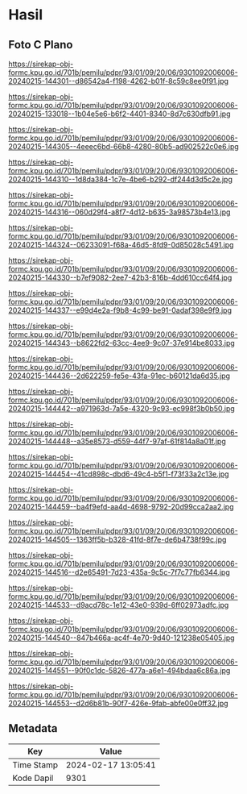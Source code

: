 # Hasil

## Foto C Plano

https://sirekap-obj-formc.kpu.go.id/701b/pemilu/pdpr/93/01/09/20/06/9301092006006-20240215-144301--d86542a4-f198-4262-b01f-8c59c8ee0f91.jpg

https://sirekap-obj-formc.kpu.go.id/701b/pemilu/pdpr/93/01/09/20/06/9301092006006-20240215-133018--1b04e5e6-b6f2-4401-8340-8d7c630dfb91.jpg

https://sirekap-obj-formc.kpu.go.id/701b/pemilu/pdpr/93/01/09/20/06/9301092006006-20240215-144305--4eeec6bd-66b8-4280-80b5-ad902522c0e6.jpg

https://sirekap-obj-formc.kpu.go.id/701b/pemilu/pdpr/93/01/09/20/06/9301092006006-20240215-144310--1d8da384-1c7e-4be6-b292-df244d3d5c2e.jpg

https://sirekap-obj-formc.kpu.go.id/701b/pemilu/pdpr/93/01/09/20/06/9301092006006-20240215-144316--060d29f4-a8f7-4d12-b635-3a98573b4e13.jpg

https://sirekap-obj-formc.kpu.go.id/701b/pemilu/pdpr/93/01/09/20/06/9301092006006-20240215-144324--06233091-f68a-46d5-8fd9-0d85028c5491.jpg

https://sirekap-obj-formc.kpu.go.id/701b/pemilu/pdpr/93/01/09/20/06/9301092006006-20240215-144330--b7ef9082-2ee7-42b3-816b-4dd610cc64f4.jpg

https://sirekap-obj-formc.kpu.go.id/701b/pemilu/pdpr/93/01/09/20/06/9301092006006-20240215-144337--e99d4e2a-f9b8-4c99-be91-0adaf398e9f9.jpg

https://sirekap-obj-formc.kpu.go.id/701b/pemilu/pdpr/93/01/09/20/06/9301092006006-20240215-144343--b8622fd2-63cc-4ee9-9c07-37e914be8033.jpg

https://sirekap-obj-formc.kpu.go.id/701b/pemilu/pdpr/93/01/09/20/06/9301092006006-20240215-144436--2d622259-fe5e-43fa-91ec-b60121da6d35.jpg

https://sirekap-obj-formc.kpu.go.id/701b/pemilu/pdpr/93/01/09/20/06/9301092006006-20240215-144442--a971963d-7a5e-4320-9c93-ec998f3b0b50.jpg

https://sirekap-obj-formc.kpu.go.id/701b/pemilu/pdpr/93/01/09/20/06/9301092006006-20240215-144448--a35e8573-d559-44f7-97af-61f814a8a01f.jpg

https://sirekap-obj-formc.kpu.go.id/701b/pemilu/pdpr/93/01/09/20/06/9301092006006-20240215-144454--41cd898c-dbd6-49c4-b5f1-f73f33a2c13e.jpg

https://sirekap-obj-formc.kpu.go.id/701b/pemilu/pdpr/93/01/09/20/06/9301092006006-20240215-144459--ba4f9efd-aa4d-4698-9792-20d99cca2aa2.jpg

https://sirekap-obj-formc.kpu.go.id/701b/pemilu/pdpr/93/01/09/20/06/9301092006006-20240215-144505--1363ff5b-b328-41fd-8f7e-de6b4738f99c.jpg

https://sirekap-obj-formc.kpu.go.id/701b/pemilu/pdpr/93/01/09/20/06/9301092006006-20240215-144516--d2e65491-7d23-435a-9c5c-7f7c77fb6344.jpg

https://sirekap-obj-formc.kpu.go.id/701b/pemilu/pdpr/93/01/09/20/06/9301092006006-20240215-144533--d9acd78c-1e12-43e0-939d-6ff02973adfc.jpg

https://sirekap-obj-formc.kpu.go.id/701b/pemilu/pdpr/93/01/09/20/06/9301092006006-20240215-144540--847b466a-ac4f-4e70-9d40-121238e05405.jpg

https://sirekap-obj-formc.kpu.go.id/701b/pemilu/pdpr/93/01/09/20/06/9301092006006-20240215-144551--90f0c1dc-5826-477a-a6e1-494bdaa6c86a.jpg

https://sirekap-obj-formc.kpu.go.id/701b/pemilu/pdpr/93/01/09/20/06/9301092006006-20240215-144553--d2d6b81b-90f7-426e-9fab-abfe00e0ff32.jpg


## Metadata

| Key        | Value               |
| ---------- | ------------------- |
| Time Stamp | 2024-02-17 13:05:41 |
| Kode Dapil | 9301                |



